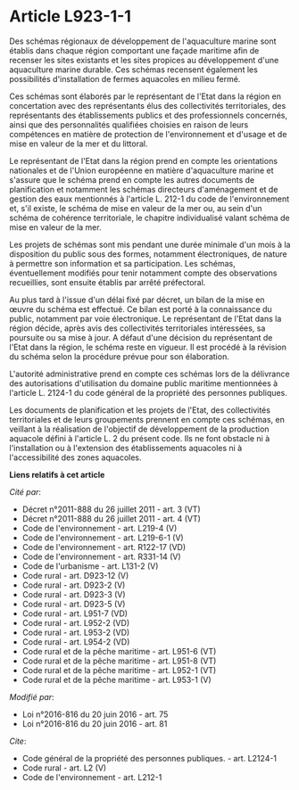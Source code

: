 # Article L923-1-1

Des schémas régionaux de développement de l'aquaculture marine sont établis dans chaque région comportant une façade maritime
afin de recenser les sites existants et les sites propices au développement d'une aquaculture marine durable. Ces schémas
recensent également les possibilités d'installation de fermes aquacoles en milieu fermé. 

Ces schémas sont élaborés par le représentant de l'Etat dans la région en concertation avec des représentants élus des
collectivités territoriales, des représentants des établissements publics et des professionnels concernés, ainsi que des
personnalités qualifiées choisies en raison de leurs compétences en matière de protection de l'environnement et d'usage et de
mise en valeur de la mer et du littoral. 

Le représentant de l'Etat dans la région prend en compte les orientations nationales et de l'Union européenne en matière
d'aquaculture marine et s'assure que le schéma prend en compte les autres documents de planification et notamment les schémas
directeurs d'aménagement et de gestion des eaux mentionnés à l'article L. 212-1 du code de l'environnement et, s'il existe,
le schéma de mise en valeur de la mer ou, au sein d'un schéma de cohérence territoriale, le chapitre individualisé valant
schéma de mise en valeur de la mer. 

Les projets de schémas sont mis pendant une durée minimale d'un mois à la disposition du public sous des formes, notamment
électroniques, de nature à permettre son information et sa participation. Les schémas, éventuellement modifiés pour tenir
notamment compte des observations recueillies, sont ensuite établis par arrêté préfectoral. 

Au plus tard à l'issue d'un délai fixé par décret, un bilan de la mise en œuvre du schéma est effectué. Ce bilan est porté à
la connaissance du public, notamment par voie électronique. Le représentant de l'Etat dans la région décide, après avis des
collectivités territoriales intéressées, sa poursuite ou sa mise à jour. A défaut d'une décision du représentant de l'Etat
dans la région, le schéma reste en vigueur. Il est procédé à la révision du schéma selon la procédure prévue pour son
élaboration. 

L'autorité administrative prend en compte ces schémas lors de la délivrance des autorisations d'utilisation du domaine public
maritime mentionnées à l'article L. 2124-1 du code général de la propriété des personnes publiques. 

Les documents de planification et les projets de l'Etat, des collectivités territoriales et de leurs groupements prennent en
compte ces schémas, en veillant à la réalisation de l'objectif de développement de la production aquacole défini à l'article
L. 2 du présent code. Ils ne font obstacle ni à l'installation ou à l'extension des établissements aquacoles ni à
l'accessibilité des zones aquacoles.

**Liens relatifs à cet article**

_Cité par_:

  - Décret n°2011-888 du 26 juillet 2011 - art. 3 (VT)
  - Décret n°2011-888 du 26 juillet 2011 - art. 4 (VT)
  - Code de l'environnement - art. L219-4 (V)
  - Code de l'environnement - art. L219-6-1 (V)
  - Code de l'environnement - art. R122-17 (VD)
  - Code de l'environnement - art. R331-14 (V)
  - Code de l'urbanisme - art. L131-2 (V)
  - Code rural - art. D923-12 (V)
  - Code rural - art. D923-2 (V)
  - Code rural - art. D923-3 (V)
  - Code rural - art. D923-5 (V)
  - Code rural - art. L951-7 (VD)
  - Code rural - art. L952-2 (VD)
  - Code rural - art. L953-2 (VD)
  - Code rural - art. L954-2 (VD)
  - Code rural et de la pêche maritime - art. L951-6 (VT)
  - Code rural et de la pêche maritime - art. L951-8 (VT)
  - Code rural et de la pêche maritime - art. L952-1 (VT)
  - Code rural et de la pêche maritime - art. L953-1 (V)

_Modifié par_:

  - Loi n°2016-816 du 20 juin 2016 - art. 75
  - Loi n°2016-816 du 20 juin 2016 - art. 81

_Cite_:

  - Code général de la propriété des personnes publiques. - art. L2124-1
  - Code rural - art. L2 (V)
  - Code de l'environnement - art. L212-1
